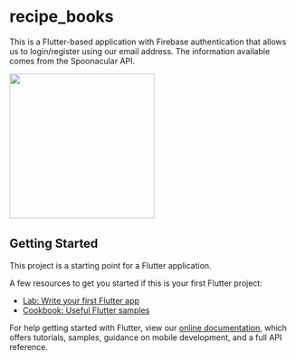 # recipe_books

This is a Flutter-based application with Firebase authentication that allows us to login/register using our email address. The information available comes from the Spoonacular API.

<img src="https://user-images.githubusercontent.com/55497456/91282688-da8c2000-e7b3-11ea-8000-e5245fc91eec.png" width=256/>&nbsp;

## Getting Started

This project is a starting point for a Flutter application.

A few resources to get you started if this is your first Flutter project:

- [Lab: Write your first Flutter app](https://flutter.dev/docs/get-started/codelab)
- [Cookbook: Useful Flutter samples](https://flutter.dev/docs/cookbook)

For help getting started with Flutter, view our
[online documentation](https://flutter.dev/docs), which offers tutorials,
samples, guidance on mobile development, and a full API reference.
